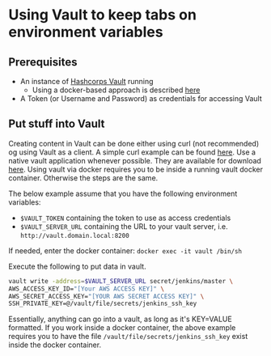# Using Vault to keep tabs on environment variables

## Prerequisites

- An instance of [Hashcorps Vault](https://www.vaultproject.io/) running
  - Using a docker-based approach is described [here](vault/setup-vault-using-docker.md)
- A Token (or Username and Password) as credentials for accessing Vault

## Put stuff into Vault

Creating content in Vault can be done either using curl (not recommended) og using Vault as a client.
A simple curl example can be found [here](vault/setup-vault-using-docker.md). Use a native vault application whenever possible. They are available for download [here](https://www.vaultproject.io/downloads.html). Using vault via docker requires you to be inside a running vault docker container. Otherwise the steps are the same.

The below example assume that you have the following environment variables:

- `$VAULT_TOKEN` containing the token to use as access credentials
- `$VAULT_SERVER_URL` containing the URL to your vault server, i.e. `http://vault.domain.local:8200`

If needed, enter the docker container: `docker exec -it vault /bin/sh`

Execute the following to put data in vault.

```bash
vault write -address=$VAULT_SERVER_URL secret/jenkins/master \
AWS_ACCESS_KEY_ID="[Your AWS ACCESS KEY]" \
AWS_SECRET_ACCESS_KEY="[YOUR AWS SECRET ACCESS KEY]" \
SSH_PRIVATE_KEY=@/vault/file/secrets/jenkins_ssh_key
```

Essentially, anything can go into a vault, as long as it's KEY=VALUE formatted. If you work inside a docker container, the above example requires you to have the file `/vault/file/secrets/jenkins_ssh_key` exist inside the docker container.